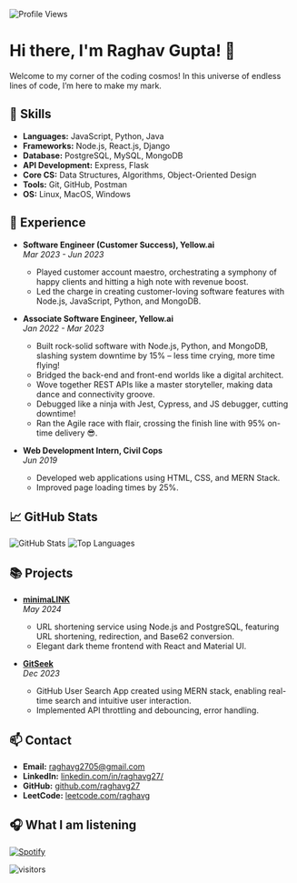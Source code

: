 <!-- Profile Views -->
![Profile Views](https://komarev.com/ghpvc/?username=raghavg27&color=blueviolet)

# Hi there, I'm Raghav Gupta! 👋

Welcome to my corner of the coding cosmos! In this universe of endless lines of code, I’m here to make my mark.

## 🚀 Skills
- **Languages:** JavaScript, Python, Java
- **Frameworks:** Node.js, React.js, Django
- **Database:** PostgreSQL, MySQL, MongoDB
- **API Development:** Express, Flask
- **Core CS:** Data Structures, Algorithms, Object-Oriented Design
- **Tools:** Git, GitHub, Postman
- **OS:** Linux, MacOS, Windows

## 🔭 Experience
- **Software Engineer (Customer Success), Yellow.ai**  
  *Mar 2023 - Jun 2023*  
  - Played customer account maestro, orchestrating a symphony of happy clients and hitting a high note with revenue boost.
  - Led the charge in creating customer-loving software features with Node.js, JavaScript, Python, and MongoDB.

- **Associate Software Engineer, Yellow.ai**  
  *Jan 2022 - Mar 2023*  
  - Built rock-solid software with Node.js, Python, and MongoDB, slashing system downtime by 15% – less time crying, more time flying!
  - Bridged the back-end and front-end worlds like a digital architect.
  - Wove together REST APIs like a master storyteller, making data dance and connectivity groove.
  - Debugged like a ninja with Jest, Cypress, and JS debugger, cutting downtime!
  - Ran the Agile race with flair, crossing the finish line with 95% on-time delivery 😎. 

- **Web Development Intern, Civil Cops**  
  *Jun 2019*  
  - Developed web applications using HTML, CSS, and MERN Stack.
  - Improved page loading times by 25%.

## 📈 GitHub Stats
![GitHub Stats](https://github-readme-stats.vercel.app/api?username=raghavg27&show_icons=true&theme=radical)
![Top Languages](https://github-readme-stats.vercel.app/api/top-langs/?username=raghavg27&layout=compact&theme=radical)

## 📚 Projects
- **[minimaLINK](https://mnmlnk.netlify.app)**  
  *May 2024*  
  - URL shortening service using Node.js and PostgreSQL, featuring URL shortening, redirection, and Base62 conversion.
  - Elegant dark theme frontend with React and Material UI.

- **[GitSeek](https://github-search-app-0204.netlify.app)**  
  *Dec 2023*  
  - GitHub User Search App created using MERN stack, enabling real-time search and intuitive user interaction.
  - Implemented API throttling and debouncing, error handling.

## 📫 Contact
- **Email:** [raghavg2705@gmail.com](mailto:raghavg2705@gmail.com)
- **LinkedIn:** [linkedin.com/in/raghavg27/](https://linkedin.com/in/raghavg27/)
- **GitHub:** [github.com/raghavg27](https://github.com/raghavg27)
- **LeetCode:** [leetcode.com/raghavg](https://leetcode.com/raghavg)

## 🎧 What I am listening 
[![Spotify](https://novatorem.vercel.app/api/spotify)](https://open.spotify.com/user/tf43p9vpx03iaorucartl31hs)

![visitors](https://visitor-badge.glitch.me/badge?page_id=raghavg27.raghavg27)
